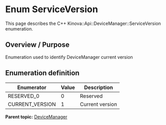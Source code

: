 # Enum ServiceVersion

This page describes the C++ Kinova::Api::DeviceManager::ServiceVersion enumeration.

## Overview / Purpose

Enumeration used to identify DeviceManager current version

## Enumeration definition

|Enumerator|Value|Description|
|----------|-----|-----------|
|RESERVED\_0|0|Reserved|
|CURRENT\_VERSION|1|Current version|

**Parent topic:** [DeviceManager](../references/summary_DeviceManager.md)

